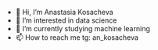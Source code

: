 - 👋 Hi, I’m Anastasia Kosacheva
- 👀 I’m interested in data science
- 🌱 I’m currently studying machine learning
- 📫 How to reach me tg: an_kosacheva

<!---
ankosacheva/ankosacheva is a ✨ special ✨ repository because its `README.md` (this file) appears on your GitHub profile.
You can click the Preview link to take a look at your changes.
--->
